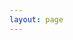 ```yaml
---
layout: page
---
```


<script setup>
import { VPTeamPage, VPTeamPageTitle } from 'vitepress/theme'
import FlagCard from '../.vitepress/components/FlagCard.vue'

const items = [
    {
        name: "USA",
        src: "https://flagcdn.com/w320/us.png",
        langNavigate: "en"
    },
    {
        name: "Brazil",
        src: "https://flagcdn.com/w320/br.png",
        langNavigate: "ptbr"
    }
]
</script>

<VPTeamPage>
    <VPTeamPageTitle>
        <template #title>
            What is your country?
        </template>
    </VPTeamPageTitle>
    <FlagCard :flags="items" />
</VPTeamPage>

